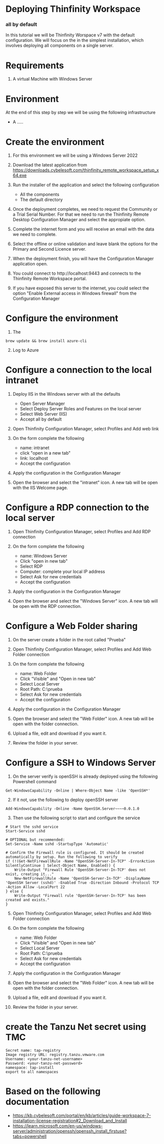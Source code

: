 # Deploying Thinfinity Workspace 
### all by default 

In this tutorial we will be Thinfinity Worspace v7 with the default configuration. We will focus on the in the simplest installation, which involves deploying all components on a single server.

Requirements
============

1. A virtual Machine with Windows Server 

Environment
==========

At the end of this step by step we will be using the following infrastructure
- A .....


Create the environment
=====================================
1. For this environment we will be using a Windows Server 2022
    
2. Download the latest application from https://downloads.cybelesoft.com/thinfinity_remote_workspace_setup_x64.exe
    
3. Run the installer of the application and select the following configuration
	- All the components
	- The default directory
	
4. Once the deployment completes, we need to request the Community or a Trial Serial Number. For that we need to run the
Thinfinity Remote Desktop Configuration Manager and select the appropiate option.

5. Complete the internet form and you will receive an email with the data we need to complete.
   
6. Select the offline or online validation and leave blank the options for the Primary and Second Licence server.

7. When the deployment finish, you will have the Configuration Manager application open.

8. You could connect to http://localhost:9443 and connects to the Thinfinity Remote Workspace portal.

9. If you have exposed this server to the internet, you could select the option "Enable External access in Windows firewall" from the Configuration Manager
				

Configure the environment
======================

1. The 
```
brew update && brew install azure-cli
```
    
2. Log to Azure 
        

Configure a connection to the local intranet
=
1. Deploy IIS in the Windows server with all the defaults
	- Open Server Manager
	- Select Deploy Server Roles and Features on the local server
	- Select Web Server (IIS)
	- Accept all by default 
            
2. Open Thinfinity Configuration Manager, select Profiles and Add web link
    
3. On the form complete the following
	- name: intranet
	- click "open in a new tab"
	- link: localhost
	- Accept the configuration

4. Apply the configuration in the Configuration Manager

5. Open the browser and select the "intranet" icon. A new tab will be open with the IIS Welcome page.


Configure a RDP connection to the local server
=
            
1. Open Thinfinity Configuration Manager, select Profiles and Add RDP connection
    
2. On the form complete the following
	- name: Windows Server
	- Click "open in new tab"
	- Select RDP
	- Computer: complete your local IP address
	- Select Ask for new credentials
	- Accept the configuration

3. Apply the configuration in the Configuration Manager

4. Open the browser and select the "Windows Server" icon. A new tab will be open with the RDP connection.


Configure a Web Folder sharing 
=

1. On the server create a folder in the root called "Prueba"
   
2. Open Thinfinity Configuration Manager, select Profiles and Add Web Folder connection
    
3. On the form complete the following
	- name: Web Folder
	- Click "Visible" and "Open in new tab"
	- Select Local Server
	- Root Path: C:\prueba
	- Select Ask for new credentials
	- Accept the configuration

4. Apply the configuration in the Configuration Manager

5. Open the browser and select the "Web Folder" icon. A new tab will be open with the folder connection.

6. Upload a file, edit and download if you want it.

7. Review the folder in your server.

Configure a SSH to Windows Server 
=

1. On the server verify is openSSH is already deployed using the following Powershell command
```
Get-WindowsCapability -Online | Where-Object Name -like 'OpenSSH*'
```

2. If it not, use the following to deploy openSSH server
```
Add-WindowsCapability -Online -Name OpenSSH.Server~~~~0.0.1.0
```

3. Then use the following script to start and configure the service
```
# Start the sshd service
Start-Service sshd

# OPTIONAL but recommended:
Set-Service -Name sshd -StartupType 'Automatic'

# Confirm the Firewall rule is configured. It should be created automatically by setup. Run the following to verify
if (!(Get-NetFirewallRule -Name "OpenSSH-Server-In-TCP" -ErrorAction SilentlyContinue | Select-Object Name, Enabled)) {
    Write-Output "Firewall Rule 'OpenSSH-Server-In-TCP' does not exist, creating it..."
    New-NetFirewallRule -Name 'OpenSSH-Server-In-TCP' -DisplayName 'OpenSSH Server (sshd)' -Enabled True -Direction Inbound -Protocol TCP -Action Allow -LocalPort 22
} else {
    Write-Output "Firewall rule 'OpenSSH-Server-In-TCP' has been created and exists."
}
```
   
5. Open Thinfinity Configuration Manager, select Profiles and Add Web Folder connection
    
6. On the form complete the following
	- name: Web Folder
	- Click "Visible" and "Open in new tab"
	- Select Local Server
	- Root Path: C:\prueba
	- Select Ask for new credentials
	- Accept the configuration

7. Apply the configuration in the Configuration Manager

8. Open the browser and select the "Web Folder" icon. A new tab will be open with the folder connection.

9. Upload a file, edit and download if you want it.

10. Review the folder in your server.



create the Tanzu Net secret using TMC
=
```
Secret name: tap-registry
Image registry URL: registry.tanzu.vmware.com
Username: <your-tanzu-net-username>
Password: <your-tanzu-net-password>
namespace: tap-install
export to all namespaces
```


Based on the following documentation
=
- https://kb.cybelesoft.com/portal/en/kb/articles/guide-workspace-7-installation-license-registration#2_Download_and_Install
- https://learn.microsoft.com/en-us/windows-server/administration/openssh/openssh_install_firstuse?tabs=powershell
